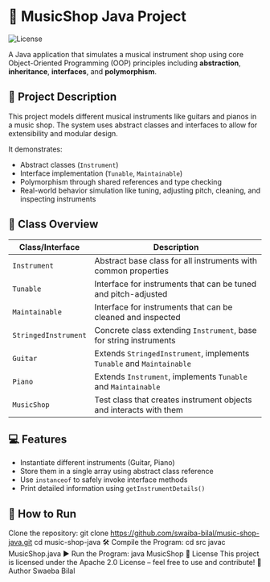 # 🎵 MusicShop Java Project
![License](https://img.shields.io/badge/License-Apache_2.0-blue.svg)

A Java application that simulates a musical instrument shop using core Object-Oriented Programming (OOP) principles including **abstraction**, **inheritance**, **interfaces**, and **polymorphism**.

## 📌 Project Description

This project models different musical instruments like guitars and pianos in a music shop. The system uses abstract classes and interfaces to allow for extensibility and modular design.

It demonstrates:
- Abstract classes (`Instrument`)
- Interface implementation (`Tunable`, `Maintainable`)
- Polymorphism through shared references and type checking
- Real-world behavior simulation like tuning, adjusting pitch, cleaning, and inspecting instruments

## 🧱 Class Overview

| Class/Interface   | Description |
|-------------------|-------------|
| `Instrument`      | Abstract base class for all instruments with common properties |
| `Tunable`         | Interface for instruments that can be tuned and pitch-adjusted |
| `Maintainable`    | Interface for instruments that can be cleaned and inspected |
| `StringedInstrument` | Concrete class extending `Instrument`, base for string instruments |
| `Guitar`          | Extends `StringedInstrument`, implements `Tunable` and `Maintainable` |
| `Piano`           | Extends `Instrument`, implements `Tunable` and `Maintainable` |
| `MusicShop`       | Test class that creates instrument objects and interacts with them |

## 💻 Features

- Instantiate different instruments (Guitar, Piano)
- Store them in a single array using abstract class reference
- Use `instanceof` to safely invoke interface methods
- Print detailed information using `getInstrumentDetails()`

## 🚀 How to Run

 Clone the repository:
   git clone https://github.com/swaiba-bilal/music-shop-java.git
   cd music-shop-java
🛠️ Compile the Program:
cd src
javac MusicShop.java
▶️ Run the Program:
java MusicShop
📄 License
This project is licensed under the Apache 2.0 License – feel free to use and contribute!
🙌 Author
Swaeba Bilal
